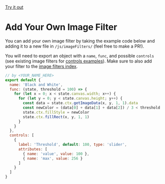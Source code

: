 [Try it out](https://zvakanaka.github.io/image-manipulation-with-canvas)

# Add Your Own Image Filter
You can add your own image filter by taking the example code below and adding it to a new file in `/js/imageFilters/` (feel free to make a PR!).

You will need to export an object with a `name`, `func`, and possible `controls` (see existing image filters for [controls examples](./js/imageFilters/grayscale.js)). Make sure to also add your filter to the [image filters index](./js/imageFilters/index.js).
```javascript
// by <YOUR_NAME_HERE>
export default {
  name: 'Black and White',
  func: (state, threshold = 100) => {
    for (let x = 0; x < state.canvas.width; x++) {
      for (let y = 0; y < state.canvas.height; y++) {
        const data = state.ctx.getImageData(x, y, 1, 1).data
        const newColor = (data[0] + data[1] + data[2]) / 3 < threshold ? 'black' : 'white'
        state.ctx.fillStyle = newColor
        state.ctx.fillRect(x, y, 1, 1)
      }
    }
  },
  controls: [
    {
      label: 'Threshold', default: 100, type: 'slider',
      attributes: [
        { name: 'value', value: 100 },
        { name: 'max', value: 256 }
      ]
    }
  ]
}
```
